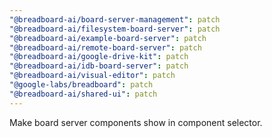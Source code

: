 ```yaml
---
"@breadboard-ai/board-server-management": patch
"@breadboard-ai/filesystem-board-server": patch
"@breadboard-ai/example-board-server": patch
"@breadboard-ai/remote-board-server": patch
"@breadboard-ai/google-drive-kit": patch
"@breadboard-ai/idb-board-server": patch
"@breadboard-ai/visual-editor": patch
"@google-labs/breadboard": patch
"@breadboard-ai/shared-ui": patch
---
```


Make board server components show in component selector.

